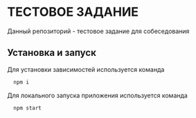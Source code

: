 
# ТЕСТОВОЕ ЗАДАНИЕ

Данный репозиторий - тестовое задание для собеседования



## Установка и запуск

Для установки зависимостей используется команда

```bash
  npm i
```

Для локального запуска приложения используется команда

```bash
  npm start
```


